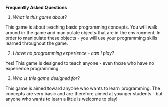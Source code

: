 **Frequently Asked Questions**

1. *What is this game about?*

This game is about teaching basic programming concepts. You will walk around in the game and manipulate objects that are in the environment. In order to manipulate these objects - you will use your programming skills learned throughout the game.

2. *I have no programming experience - can I play?*

Yes! This game is designed to teach anyone - even those who have no experience programming.

3. *Who is this game designed for?*

This game is aimed toward anyone who wants to learn programming. The concepts are very basic and are therefore aimed at younger students - but anyone who wants to learn a little is welcome to play!
